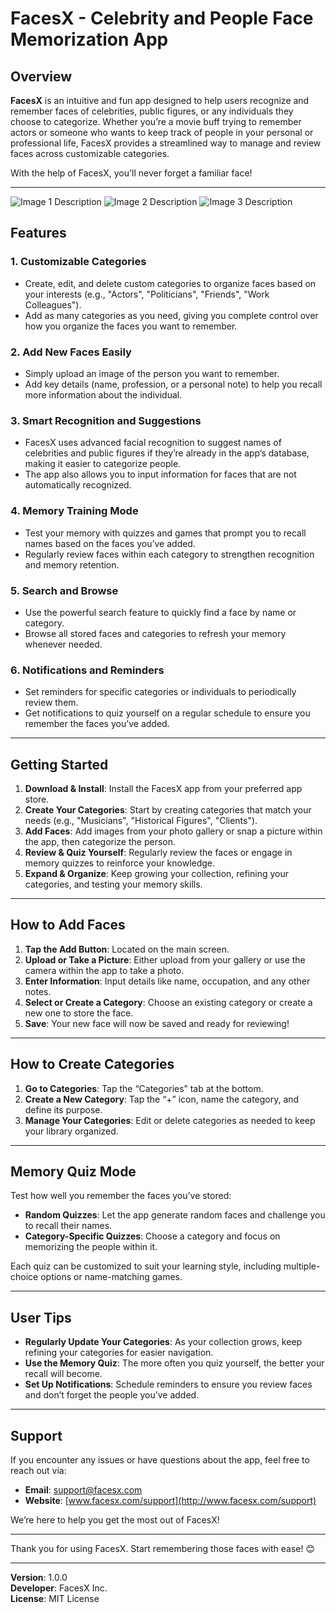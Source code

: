# FacesX - Celebrity and People Face Memorization App

## Overview

**FacesX** is an intuitive and fun app designed to help users recognize and remember faces of celebrities, public figures, or any individuals they choose to categorize. Whether you’re a movie buff trying to remember actors or someone who wants to keep track of people in your personal or professional life, FacesX provides a streamlined way to manage and review faces across customizable categories.

With the help of FacesX, you'll never forget a familiar face!

---
![Image 1 Description](./image1.png)
![Image 2 Description](./image2.png)
![Image 3 Description](./image3.png)

## Features

### 1. **Customizable Categories**
   - Create, edit, and delete custom categories to organize faces based on your interests (e.g., "Actors", "Politicians", "Friends", "Work Colleagues").
   - Add as many categories as you need, giving you complete control over how you organize the faces you want to remember.

### 2. **Add New Faces Easily**
   - Simply upload an image of the person you want to remember.
   - Add key details (name, profession, or a personal note) to help you recall more information about the individual.

### 3. **Smart Recognition and Suggestions**
   - FacesX uses advanced facial recognition to suggest names of celebrities and public figures if they’re already in the app’s database, making it easier to categorize people.
   - The app also allows you to input information for faces that are not automatically recognized.

### 4. **Memory Training Mode**
   - Test your memory with quizzes and games that prompt you to recall names based on the faces you’ve added.
   - Regularly review faces within each category to strengthen recognition and memory retention.

### 5. **Search and Browse**
   - Use the powerful search feature to quickly find a face by name or category.
   - Browse all stored faces and categories to refresh your memory whenever needed.

### 6. **Notifications and Reminders**
   - Set reminders for specific categories or individuals to periodically review them.
   - Get notifications to quiz yourself on a regular schedule to ensure you remember the faces you’ve added.

---

## Getting Started

1. **Download & Install**: Install the FacesX app from your preferred app store.
2. **Create Your Categories**: Start by creating categories that match your needs (e.g., "Musicians", "Historical Figures", "Clients").
3. **Add Faces**: Add images from your photo gallery or snap a picture within the app, then categorize the person.
4. **Review & Quiz Yourself**: Regularly review the faces or engage in memory quizzes to reinforce your knowledge.
5. **Expand & Organize**: Keep growing your collection, refining your categories, and testing your memory skills.

---

## How to Add Faces

1. **Tap the Add Button**: Located on the main screen.
2. **Upload or Take a Picture**: Either upload from your gallery or use the camera within the app to take a photo.
3. **Enter Information**: Input details like name, occupation, and any other notes.
4. **Select or Create a Category**: Choose an existing category or create a new one to store the face.
5. **Save**: Your new face will now be saved and ready for reviewing!

---

## How to Create Categories

1. **Go to Categories**: Tap the “Categories” tab at the bottom.
2. **Create a New Category**: Tap the “+” icon, name the category, and define its purpose.
3. **Manage Your Categories**: Edit or delete categories as needed to keep your library organized.

---

## Memory Quiz Mode

Test how well you remember the faces you’ve stored:
- **Random Quizzes**: Let the app generate random faces and challenge you to recall their names.
- **Category-Specific Quizzes**: Choose a category and focus on memorizing the people within it.

Each quiz can be customized to suit your learning style, including multiple-choice options or name-matching games.

---

## User Tips

- **Regularly Update Your Categories**: As your collection grows, keep refining your categories for easier navigation.
- **Use the Memory Quiz**: The more often you quiz yourself, the better your recall will become.
- **Set Up Notifications**: Schedule reminders to ensure you review faces and don’t forget the people you’ve added.

---

## Support

If you encounter any issues or have questions about the app, feel free to reach out via:
- **Email**: support@facesx.com
- **Website**: [www.facesx.com/support](http://www.facesx.com/support)

We’re here to help you get the most out of FacesX!

---

Thank you for using FacesX. Start remembering those faces with ease! 😊

--- 

**Version**: 1.0.0  
**Developer**: FacesX Inc.  
**License**: MIT License
